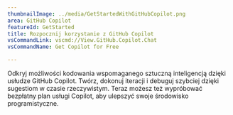 ```yaml
---
thumbnailImage: ../media/GetStartedWithGitHubCopilot.png
area: GitHub Copilot
featureId: GetStarted
title: Rozpocznij korzystanie z GitHub Copilot
vsCommandLink: vscmd://View.GitHub.Copilot.Chat
vsCommandName: Get Copilot for Free

---
```



Odkryj możliwości kodowania wspomaganego sztuczną inteligencją dzięki usłudze GitHub Copilot. Twórz, dokonuj iteracji i debuguj szybciej dzięki sugestiom w czasie rzeczywistym. Teraz możesz też wypróbować bezpłatny plan usługi Copilot, aby ulepszyć swoje środowisko programistyczne.


